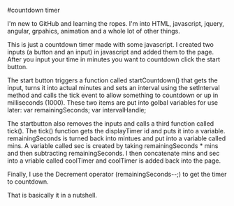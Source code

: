 #countdown timer

I'm new to GitHub and learning the ropes.  I'm into HTML, javascript, jquery, angular, grpahics, animation and a whole lot of other things. 

This is just a countdown timer made with some javascript.  I created two inputs (a button and an input) in javascript and added them to the page.  After you input your time in minutes you want to countdown click the start button.  

The start button triggers a function called startCountdown() that gets the input, turns it into actual minutes and sets an interval using the setInterval method and calls the tick event to allow something to countdown or up in milliseconds (1000).  These two items are put into golbal variables for use later: var remainingSeconds; var intervalHandle;

The startbutton also removes the inputs and calls a third function called tick().  The tick() function gets the displayTimer id and puts it into a variable. remainingSeconds is turned back into mintues and put into a variable called mins. A variable called sec is created by taking remainingSeconds * mins and then subtracting remainingSeconds.  I then concatenate mins and sec into a vriable called coolTimer and coolTimer is added back into the page.

Finally, I use the Decrement operator (remainingSeconds--;) to get the timer to countdown.

That is basically it in a nutshell.


